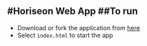 #Horiseon Web App
##To run
--------------------------
- Download or fork the application from [here](https://github.com/JessMoran/code-refactor)
- Select ``ìndex.html`` to start the app

